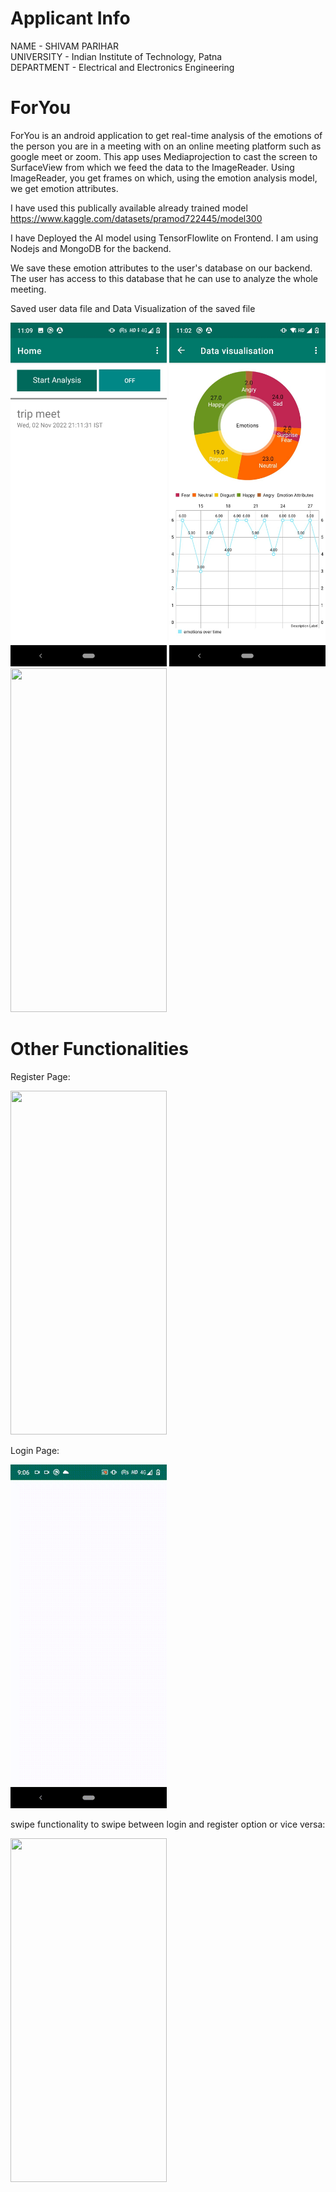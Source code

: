 # Applicant Info

NAME - SHIVAM PARIHAR <br>
UNIVERSITY - Indian Institute of Technology, Patna <br>
DEPARTMENT - Electrical and Electronics Engineering


# ForYou
ForYou is an android application to get real-time analysis of the emotions of the person you are in a meeting with on an online meeting platform such as google meet or zoom.
This app uses Mediaprojection to cast the screen to SurfaceView from which we feed the data to the ImageReader. 
Using ImageReader, you get frames on which, using the emotion analysis model, we get emotion attributes.

I have used this publically available already trained model https://www.kaggle.com/datasets/pramod722445/model300

I have Deployed the AI model using TensorFlowlite on Frontend.
I am using Nodejs and MongoDB for the backend.

We save these emotion attributes to the user's database on our backend. The user has access to this database that he can use to analyze the whole meeting.

<p>Saved user data file and  Data Visualization of the saved file 

<p><img src="https://github.com/shivamparihar12/ForYou/blob/main/images/saved%20user%20files.jpeg" width="250" height="550" />
<img src="https://github.com/shivamparihar12/ForYou/blob/main/images/data%20visualisation.jpeg" width="250" height="550" />
<img src="https://github.com/shivamparihar12/ForYou/blob/main/images/data%20visualization.gif" width="250" height="550" />

# Other Functionalities
Register Page: <br>

<img src="https://github.com/shivamparihar12/ForYou/blob/main/images/register.gif" width="250" height="550" />

Login Page: <br>

<img src="https://github.com/shivamparihar12/ForYou/blob/main/images/signin.gif" width="250" height="550" />

swipe functionality to swipe between login and register option or vice versa: <br>

<img src="https://github.com/shivamparihar12/ForYou/blob/main/images/swipe%20func%20to%20switch%20between%20sign%20and%20register%20page.gif" width="250" height="550" />



